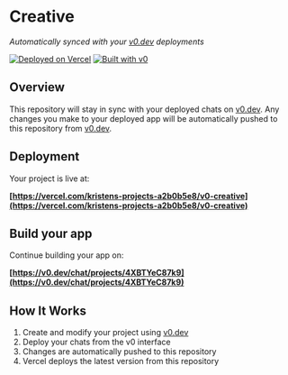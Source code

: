# Creative

*Automatically synced with your [v0.dev](https://v0.dev) deployments*

[![Deployed on Vercel](https://img.shields.io/badge/Deployed%20on-Vercel-black?style=for-the-badge&logo=vercel)](https://vercel.com/kristens-projects-a2b0b5e8/v0-creative)
[![Built with v0](https://img.shields.io/badge/Built%20with-v0.dev-black?style=for-the-badge)](https://v0.dev/chat/projects/4XBTYeC87k9)

## Overview

This repository will stay in sync with your deployed chats on [v0.dev](https://v0.dev).
Any changes you make to your deployed app will be automatically pushed to this repository from [v0.dev](https://v0.dev).

## Deployment

Your project is live at:

**[https://vercel.com/kristens-projects-a2b0b5e8/v0-creative](https://vercel.com/kristens-projects-a2b0b5e8/v0-creative)**

## Build your app

Continue building your app on:

**[https://v0.dev/chat/projects/4XBTYeC87k9](https://v0.dev/chat/projects/4XBTYeC87k9)**

## How It Works

1. Create and modify your project using [v0.dev](https://v0.dev)
2. Deploy your chats from the v0 interface
3. Changes are automatically pushed to this repository
4. Vercel deploys the latest version from this repository